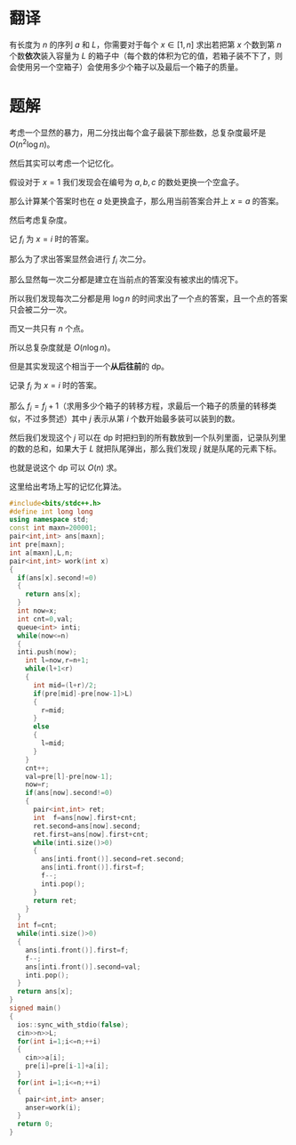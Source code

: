 # 翻译

有长度为 $n$ 的序列 $a$ 和 $L$，你需要对于每个 $x \in[1,n]$ 求出若把第 $x$ 个数到第 $n$ 个数**依次**装入容量为 $L$ 的箱子中（每个数的体积为它的值，若箱子装不下了，则会使用另一个空箱子）会使用多少个箱子以及最后一个箱子的质量。

# 题解

考虑一个显然的暴力，用二分找出每个盒子最装下那些数，总复杂度最坏是 $O(n^2 \log n)$。

然后其实可以考虑一个记忆化。

假设对于 $x = 1$ 我们发现会在编号为 $a,b,c$ 的数处更换一个空盒子。

那么计算某个答案时也在 $a$ 处更换盒子，那么用当前答案合并上 $x = a$ 的答案。

然后考虑复杂度。

记 $f_i$ 为 $x = i$ 时的答案。

那么为了求出答案显然会进行 $f_i$ 次二分。

那么显然每一次二分都是建立在当前点的答案没有被求出的情况下。

所以我们发现每次二分都是用 $\log n$ 的时间求出了一个点的答案，且一个点的答案只会被二分一次。

而又一共只有 $n$ 个点。

所以总复杂度就是 $O(n \log n)$。

但是其实发现这个相当于一个**从后往前**的 dp。

记录 $f_i$ 为 $x = i$ 时的答案。

那么 $f_i = f_j + 1$（求用多少个箱子的转移方程，求最后一个箱子的质量的转移类似，不过多赘述）其中 $j$ 表示从第 $i$ 个数开始最多装可以装到的数。

然后我们发现这个 $j$ 可以在 dp 时把扫到的所有数放到一个队列里面，记录队列里的数的总和，如果大于 $L$ 就把队尾弹出，那么我们发现 $j$ 就是队尾的元素下标。

也就是说这个 dp 可以 $O(n)$ 求。

这里给出考场上写的记忆化算法。

```cpp
#include<bits/stdc++.h>
#define int long long
using namespace std;
const int maxn=200001;
pair<int,int> ans[maxn];
int pre[maxn];
int a[maxn],L,n;
pair<int,int> work(int x)
{
  if(ans[x].second!=0)
  {
    return ans[x];
  }
  int now=x;
  int cnt=0,val;
  queue<int> inti;
  while(now<=n)
  {
  inti.push(now);
    int l=now,r=n+1;
    while(l+1<r)
    {
      int mid=(l+r)/2;
      if(pre[mid]-pre[now-1]>L)
      {
        r=mid;
      }
      else
      {
        l=mid;
      }
    }
    cnt++;
    val=pre[l]-pre[now-1];
    now=r;
    if(ans[now].second!=0)
    {
      pair<int,int> ret;
      int  f=ans[now].first+cnt;
      ret.second=ans[now].second;
      ret.first=ans[now].first+cnt;
      while(inti.size()>0)
      {
        ans[inti.front()].second=ret.second;
        ans[inti.front()].first=f;
        f--;
        inti.pop();
      }
      return ret;
    }
  }
  int f=cnt;
  while(inti.size()>0)
  {
    ans[inti.front()].first=f;
    f--;
    ans[inti.front()].second=val;
    inti.pop();
  }
  return ans[x];
}
signed main()
{
  ios::sync_with_stdio(false);
  cin>>n>>L;
  for(int i=1;i<=n;++i)
  {
    cin>>a[i];
    pre[i]=pre[i-1]+a[i];
  }
  for(int i=1;i<=n;++i)
  {
    pair<int,int> anser;
    anser=work(i);
  }
  return 0;
}
```


